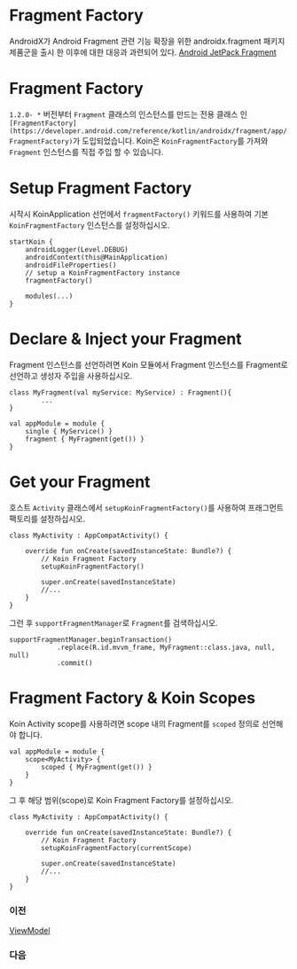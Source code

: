 # Fragment Factory

AndroidX가 Android Fragment 관련 기능 확장을 위한 androidx.fragment 패키지 제품군을 출시 한 이후에 대한 대응과 과련되어 있다.
[Android JetPack Fragment](https://developer.android.com/jetpack/androidx/releases/fragment)

# Fragment Factory

`1.2.0- *` 버전부터 `Fragment` 클래스의 인스턴스를 만드는 전용 클래스 인 `[FragmentFactory](https://developer.android.com/reference/kotlin/androidx/fragment/app/FragmentFactory)`가 도입되었습니다.
Koin은 `KoinFragmentFactory`를 가져와 `Fragment` 인스턴스를 직접 주입 할 수 있습니다.

# Setup Fragment Factory

시작시 KoinApplication 선언에서 `fragmentFactory()` 키워드를 사용하여 기본 `KoinFragmentFactory` 인스턴스를 설정하십시오.

    startKoin {
        androidLogger(Level.DEBUG)
        androidContext(this@MainApplication)
        androidFileProperties()
        // setup a KoinFragmentFactory instance
        fragmentFactory()
    
        modules(...)
    }

# Declare & Inject your Fragment

Fragment 인스턴스를 선언하려면 Koin 모듈에서 Fragment 인스턴스를 Fragment로 선언하고 생성자 주입을 사용하십시오.

    class MyFragment(val myService: MyService) : Fragment(){
    		...
    }
    
    val appModule = module {
        single { MyService() }
        fragment { MyFragment(get()) }
    }

# Get your Fragment

호스트 `Activity` 클래스에서 `setupKoinFragmentFactory()`를 사용하여 프래그먼트 팩토리를 설정하십시오.

    class MyActivity : AppCompatActivity() {
    
        override fun onCreate(savedInstanceState: Bundle?) {
            // Koin Fragment Factory
            setupKoinFragmentFactory()
    
            super.onCreate(savedInstanceState)
            //...
        }
    }

그런 후 `supportFragmentManager`로 `Fragment`를 검색하십시오.

    supportFragmentManager.beginTransaction()
                .replace(R.id.mvvm_frame, MyFragment::class.java, null, null)
                .commit()

# Fragment Factory & Koin Scopes

Koin Activity scope를 사용하려면 scope 내의 Fragment를 `scoped` 정의로 선언해야 합니다.

    val appModule = module {
        scope<MyActivity> {
            scoped { MyFragment(get()) }
        }
    }

그 후 해당 범위(scope)로 Koin Fragment Factory를 설정하십시오.

    class MyActivity : AppCompatActivity() {
    
        override fun onCreate(savedInstanceState: Bundle?) {
            // Koin Fragment Factory
            setupKoinFragmentFactory(currentScope)
    
            super.onCreate(savedInstanceState)
            //...
        }
    }

### **이전**

[ViewModel](ViewModel.md)

### **다음**